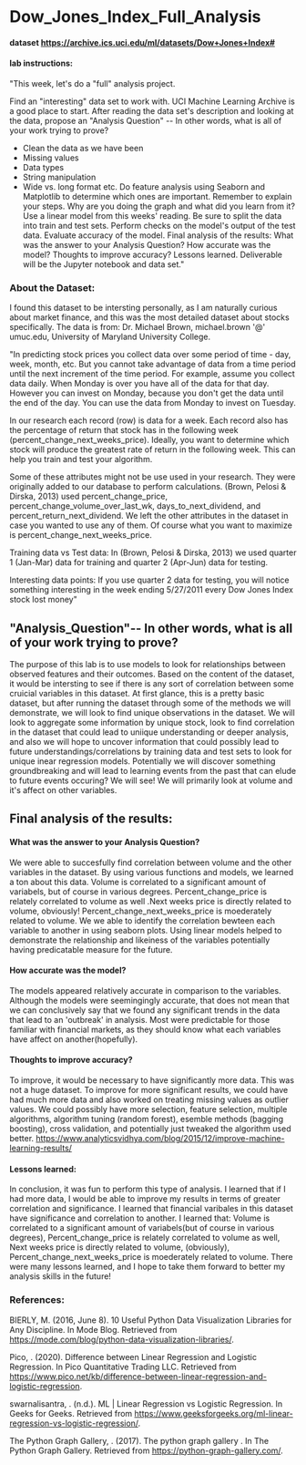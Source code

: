 # Dow_Jones_Index_Full_Analysis
#### dataset https://archive.ics.uci.edu/ml/datasets/Dow+Jones+Index#
#### lab instructions: 
"This week, let's do a "full" analysis project.

Find an "interesting" data set to work with. UCI Machine Learning Archive is a good place to start.
After reading the data set's description and looking at the data, propose an "Analysis Question" -- In other words, what is all of your work trying to prove?
- Clean the data as we have been
- Missing values
- Data types
- String manipulation
- Wide vs. long format
etc.
Do feature analysis using Seaborn and Matplotlib to determine which ones are important.
Remember to explain your steps. Why are you doing the graph and what did you learn from it?
Use a linear model from this weeks' reading. Be sure to split the data into train and test sets.
Perform checks on the model's output of the test data. Evaluate accuracy of the model.
Final analysis of the results:
What was the answer to your Analysis Question?
How accurate was the model?
Thoughts to improve accuracy?
Lessons learned.
Deliverable will be the Jupyter notebook and data set."
### About the Dataset:
I found this dataset to be intersting personally, as I am naturally curious about market finance, and this was the most detailed dataset about stocks specifically. The data is from: Dr. Michael Brown, michael.brown '@' umuc.edu, University of Maryland University College.


"In predicting stock prices you collect data over some period of time - day, week, month, etc. But you cannot take advantage of data from a time period until the next increment of the time period. For example, assume you collect data daily. When Monday is over you have all of the data for that day. However you can invest on Monday, because you don't get the data until the end of the day. You can use the data from Monday to invest on Tuesday.

In our research each record (row) is data for a week. Each record also has the percentage of return that stock has in the following week (percent_change_next_weeks_price). Ideally, you want to determine which stock will produce the greatest rate of return in the following week. This can help you train and test your algorithm.

Some of these attributes might not be use used in your research. They were originally added to our database to perform calculations. (Brown, Pelosi & Dirska, 2013) used percent_change_price, percent_change_volume_over_last_wk, days_to_next_dividend, and percent_return_next_dividend. We left the other attributes in the dataset in case you wanted to use any of them. Of course what you want to maximize is percent_change_next_weeks_price.

Training data vs Test data:
In (Brown, Pelosi & Dirska, 2013) we used quarter 1 (Jan-Mar) data for training and quarter 2 (Apr-Jun) data for testing.

Interesting data points:
If you use quarter 2 data for testing, you will notice something interesting in the week ending 5/27/2011 every Dow Jones Index stock lost money"
## "Analysis_Question"-- In other words, what is all of your work trying to prove?
The purpose of this lab is to use models to look for relationships between observed features and their outcomes. Based on the content of the dataset, it would be intersting to see if there is any sort of correlation between some cruicial variables in this dataset. At first glance, this is a pretty basic dataset, but after running the dataset through some of the methods we will demonstrate, we will look to find unique observations in the dataset. We will look to aggregate some information by unique stock, look to find correlation in the dataset that could lead to uniique understanding or deeper analysis, and also we will hope to uncover information that could possibly lead to future understandings/correlations by training data and test sets to look for unique inear regression models. Potentially we will discover something groundbreaking and will lead to learning events from the past that can elude to future events occuring? We will see! We will primarily look at volume and it's affect on other variables. 
## Final analysis of the results:

#### What was the answer to your Analysis Question?
We were able to succesfully find correlation between volume and the other variables in the dataset. By using various functions and models, we learned a ton about this data. Volume is correlated to a significant amount of variabels, but of course in various degrees. Percent_change_price is relately correlated to volume as well .Next weeks price is directly related to volume, obviously! Percent_change_next_weeks_price is moederately related to volume. We we able to identify the correlation bewteen each variable to another in using seaborn plots. Using linear models helped to demonstrate the relationship and likeiness of the variables potentially having predicatable measure for the future.


#### How accurate was the model?

The models appeared relatively accurate in comparison to the variables. Although the models were seemingingly accurate, that does not mean that we can conclusively say that we found any significant trends in the data that lead to an 'outbreak' in analysis. Most were predictable for those familiar with financial markets, as they should know what each variables have affect on another(hopefully). 

#### Thoughts to improve accuracy?

To improve, it would be necessary to have significantly more data. This was not a huge dataset. To improve for more significant results, we could have had much more data and also worked on treating missing values as outlier values. We could possibly have more selection, feature selection, multiple algorithms, algorithm tuning (random forest), esemble methods (bagging boosting), cross validation, and potentially just tweaked the algorithm used better. https://www.analyticsvidhya.com/blog/2015/12/improve-machine-learning-results/


#### Lessons learned:

In conclusion, it was fun to perform this type of analysis. I learned that if I had more data, I would be able to improve my results in terms of greater correlation and significance. I learned that financial varibales in this dataset have significance and correlation to another. I learned that: Volume is correlated to a significant amount of variabels(but of course in various degrees), Percent_change_price is relately correlated to volume as well, Next weeks price is directly related to volume, (obviously), Percent_change_next_weeks_price is moederately related to volume. There were many lessons learned, and I hope to take them forward to better my analysis skills in the future!
### References:
BIERLY, M. (2016, June 8). 10 Useful Python Data Visualization Libraries for Any Discipline. In Mode Blog. Retrieved from https://mode.com/blog/python-data-visualization-libraries/.

Pico, . (2020). Difference between Linear Regression and Logistic Regression. In Pico Quantitative Trading LLC. Retrieved from https://www.pico.net/kb/difference-between-linear-regression-and-logistic-regression.

swarnalisantra, . (n.d.). ML | Linear Regression vs Logistic Regression. In Geeks for Geeks. Retrieved from https://www.geeksforgeeks.org/ml-linear-regression-vs-logistic-regression/.

The Python Graph Gallery, . (2017). The python graph gallery . In The Python Graph Gallery. Retrieved from https://python-graph-gallery.com/.
